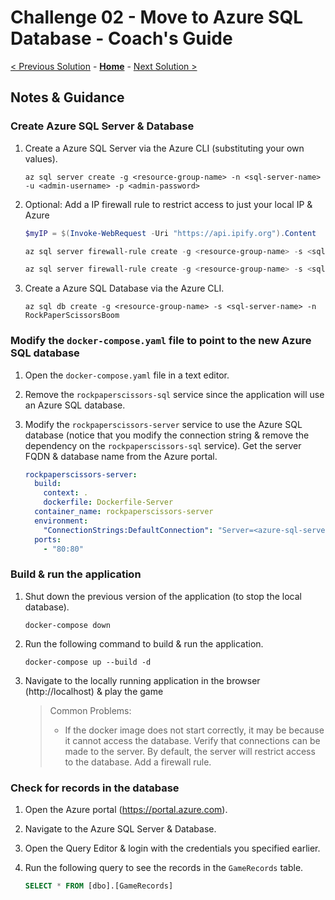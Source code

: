 # Challenge 02 - Move to Azure SQL Database - Coach's Guide

[< Previous Solution](./Solution-01.md) - **[Home](./README.md)** - [Next Solution >](./Solution-03.md)

## Notes & Guidance

### Create Azure SQL Server & Database

1.  Create a Azure SQL Server via the Azure CLI (substituting your own values).

    ```shell
    az sql server create -g <resource-group-name> -n <sql-server-name> -u <admin-username> -p <admin-password>
    ```

1.  Optional: Add a IP firewall rule to restrict access to just your local IP & Azure

    ```powershell
    $myIP = $(Invoke-WebRequest -Uri "https://api.ipify.org").Content

    az sql server firewall-rule create -g <resource-group-name> -s <sql-server-name> -n AllowMyIP --start-ip-address $myIP --end-ip-address $myIP

    az sql server firewall-rule create -g <resource-group-name> -s <sql-server-name> -n AllowAzure --start-ip-address 0.0.0.0 --end-ip-address 0.0.0.0
    ```

1.  Create a Azure SQL Database via the Azure CLI.

    ```shell
    az sql db create -g <resource-group-name> -s <sql-server-name> -n RockPaperScissorsBoom
    ```

### Modify the `docker-compose.yaml` file to point to the new Azure SQL database

1.  Open the `docker-compose.yaml` file in a text editor.

1.  Remove the `rockpaperscissors-sql` service since the application will use an Azure SQL database.

1.  Modify the `rockpaperscissors-server` service to use the Azure SQL database (notice that you modify the connection string & remove the dependency on the `rockpaperscissors-sql` service). Get the server FQDN & database name from the Azure portal.

    ```yaml
    rockpaperscissors-server:
      build:
        context: .
        dockerfile: Dockerfile-Server
      container_name: rockpaperscissors-server
      environment:
        "ConnectionStrings:DefaultConnection": "Server=<azure-sql-server-fqdn>,1433;Database=<azure-sql-db-name>;User Id=<admin-username>;Password=<admin-password>;Encrypt=False;Persist Security Info=False;trusted_connection=False"
      ports:
        - "80:80"
    ```

### Build & run the application

1.  Shut down the previous version of the application (to stop the local database).

    ```shell
    docker-compose down
    ```

1.  Run the following command to build & run the application.

    ```shell
    docker-compose up --build -d
    ```

1.  Navigate to the locally running application in the browser (http://localhost) & play the game

    >Common Problems:
    > - If the docker image does not start correctly, it may be because it cannot access the database.  Verify that connections can be made to the server.  By default, the server will restrict access to the database.  Add a firewall rule.
### Check for records in the database

1.  Open the Azure portal (https://portal.azure.com).

1.  Navigate to the Azure SQL Server & Database.

1.  Open the Query Editor & login with the credentials you specified earlier.

1.  Run the following query to see the records in the `GameRecords` table.

    ```sql
    SELECT * FROM [dbo].[GameRecords]
    ```
